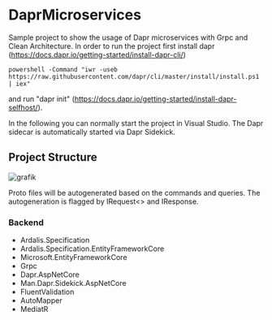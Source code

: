 # DaprMicroservices

Sample project to show the usage of Dapr microservices with Grpc and Clean Architecture.
In order to run the project first install dapr (https://docs.dapr.io/getting-started/install-dapr-cli/)


```console
powershell -Command "iwr -useb https://raw.githubusercontent.com/dapr/cli/master/install/install.ps1 | iex"
```

and run "dapr init" (https://docs.dapr.io/getting-started/install-dapr-selfhost/).

In the following you can normally start the project in Visual Studio. The Dapr sidecar is automatically started via Dapr Sidekick.

## Project Structure

![grafik](https://user-images.githubusercontent.com/106377614/209716594-81106af8-4d0f-49e0-89bc-044ad229cdd2.png)

Proto files will be autogenerated based on the commands and queries.
The autogeneration is flagged by IRequest<> and IResponse.

### Backend
- Ardalis.Specification
- Ardalis.Specification.EntityFrameworkCore
- Microsoft.EntityFrameworkCore
- Grpc
- Dapr.AspNetCore
- Man.Dapr.Sidekick.AspNetCore
- FluentValidation
- AutoMapper
- MediatR
